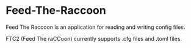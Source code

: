 # Feed-The-Raccoon

Feed The Raccoon is an application for reading and writing config files.

FTC2 (Feed The raCCoon) currently supports .cfg files and .toml files.
